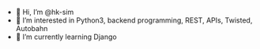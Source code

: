 - 👋 Hi, I’m @hk-sim
- 👀 I’m interested in Python3, backend programming, REST, APIs, Twisted, Autobahn
- 🌱 I’m currently learning Django

<!---
hk-sim/hk-sim is a ✨ special ✨ repository because its `README.md` (this file) appears on your GitHub profile.
You can click the Preview link to take a look at your changes.
--->
